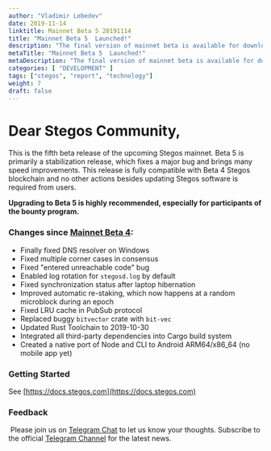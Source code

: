 ```yaml
---
author: "Vladimir Lebedev"
date: 2019-11-14
linktitle: Mainnet Beta 5 20191114
title: "Mainnet Beta 5  Launched!"
description: "The final version of mainnet beta is available for download"
metaTitle: "Mainnet Beta 5  Launched!"
metaDescription: "The final version of mainnet beta is available for download"
categories: [ "DEVELOPMENT" ]
tags: ["stegos", "report", "technology"]
weight: 7
draft: false
---
```

# Dear Stegos Community,

This is the fifth beta release of the upcoming Stegos mainnet. Beta 5 is primarily a stabilization release, which fixes a major bug and brings many speed improvements. This release is fully compatible with Beta 4 Stegos blockchain and no other actions besides updating Stegos software is required from users.

**Upgrading to Beta 5 is highly recommended, especially for participants of the bounty program.**

### Changes since [Mainnet Beta 4](https://github.com/stegos/stegos/releases/tag/v0.16):

- Finally fixed DNS resolver on Windows
- Fixed multiple corner cases in consensus
- Fixed "entered unreachable code" bug
- Enabled log rotation for `stegosd.log` by default
- Fixed synchronization status after laptop hibernation
- Improved automatic re-staking, which now happens at a random microblock during an epoch
- Fixed LRU cache in PubSub protocol
- Replaced buggy `bitvector` crate with `bit-vec`
- Updated Rust Toolchain to 2019-10-30
- Integrated all third-party dependencies into Cargo build system
- Created a native port of Node and CLI to Android ARM64/x86_64 (no mobile app yet)

### Getting Started

See [https://docs.stegos.com](https://docs.stegos.com)

### Feedback
​
Please join us on [Telegram Chat](https://stg.to/tgc) to let us know your thoughts. Subscribe to the official [Telegram Channel](https://stg.to/tgn) for the latest news.
